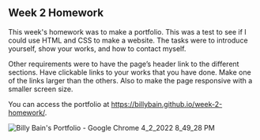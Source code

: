 ## Week 2 Homework

This week's homework  was to make a portfolio. This was a test to see if I could use HTML and CSS to make a website.  The tasks were to introduce yourself, show your works, and how to contact myself. 

Other requirements were to have the page’s header link to the different sections. Have clickable links to your works that you have done. Make one of the links larger than the others. Also to make the page responsive with a smaller screen size.

 You can access the portfolio at https://billybain.github.io/week-2-homework/. 
 
 ![Billy Bain's Portfolio - Google Chrome 4_2_2022 8_49_28 PM](https://user-images.githubusercontent.com/100814286/161406598-594f137c-2571-40cd-91b9-4f6a5bd3e9b6.png)
